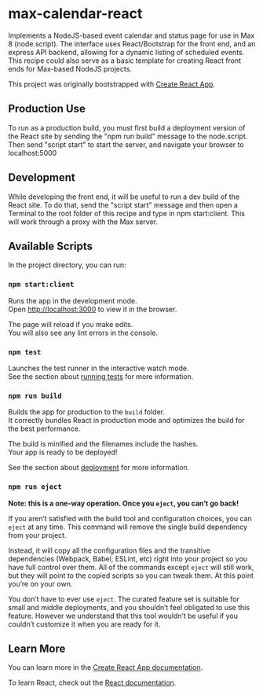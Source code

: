 # max-calendar-react

Implements a NodeJS-based event calendar and status page for use in Max 8 (node.script). The interface uses React/Bootstrap for the front end, and an express API backend, allowing for a dynamic listing of scheduled events. This recipe could also serve as a basic template for creating React front ends for Max-based NodeJS projects.

This project was originally bootstrapped with [Create React App](https://github.com/facebook/create-react-app).

## Production Use

To run as a production build, you must first build a deployment version of the React site by sending the "npm run build" message to the node.script. Then send "script start" to start the server, and navigate your browser to localhost:5000

## Development

While developing the front end, it will be useful to run a dev build of the React site. To do that, send the "script start" message and then open a Terminal to the root folder of this recipe and type in npm start:client. This will work through a proxy with the Max server.

## Available Scripts

In the project directory, you can run:

### `npm start:client`

Runs the app in the development mode.<br>
Open [http://localhost:3000](http://localhost:3000) to view it in the browser.

The page will reload if you make edits.<br>
You will also see any lint errors in the console.

### `npm test`

Launches the test runner in the interactive watch mode.<br>
See the section about [running tests](https://facebook.github.io/create-react-app/docs/running-tests) for more information.

### `npm run build`

Builds the app for production to the `build` folder.<br>
It correctly bundles React in production mode and optimizes the build for the best performance.

The build is minified and the filenames include the hashes.<br>
Your app is ready to be deployed!

See the section about [deployment](https://facebook.github.io/create-react-app/docs/deployment) for more information.

### `npm run eject`

**Note: this is a one-way operation. Once you `eject`, you can’t go back!**

If you aren’t satisfied with the build tool and configuration choices, you can `eject` at any time. This command will remove the single build dependency from your project.

Instead, it will copy all the configuration files and the transitive dependencies (Webpack, Babel, ESLint, etc) right into your project so you have full control over them. All of the commands except `eject` will still work, but they will point to the copied scripts so you can tweak them. At this point you’re on your own.

You don’t have to ever use `eject`. The curated feature set is suitable for small and middle deployments, and you shouldn’t feel obligated to use this feature. However we understand that this tool wouldn’t be useful if you couldn’t customize it when you are ready for it.

## Learn More

You can learn more in the [Create React App documentation](https://facebook.github.io/create-react-app/docs/getting-started).

To learn React, check out the [React documentation](https://reactjs.org/).



